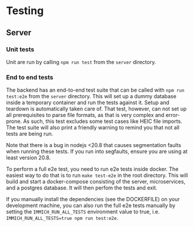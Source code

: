 # Testing

## Server

### Unit tests

Unit are run by calling `npm run test` from the `server` directory.

### End to end tests

The backend has an end-to-end test suite that can be called with `npm run test:e2e` from the `server` directory. This will set up a dummy database inside a temporary container and run the tests against it. Setup and teardown is automatically taken care of. That test, however, can not set up all prerequisites to parse file formats, as that is very complex and error-prone. As such, this test excludes some test cases like HEIC file imports. The test suite will also print a friendly warning to remind you that not all tests are being run.

Note that there is a bug in nodejs <20.8 that causes segmentation faults when running these tests. If you run into segfaults, ensure you are using at least version 20.8.

To perform a full e2e test, you need to run e2e tests inside docker. The easiest way to do that is to run `make test-e2e` in the root directory. This will build and start a docker-compose consisting of the server, microservices, and a postgres database. It will then perfom the tests and exit.

If you manually install the dependencies (see the DOCKERFILE) on your development machine, you can also run the full e2e tests manually by setting the `IMMICH_RUN_ALL_TESTS` environment value to true, i.e. `IMMICH_RUN_ALL_TESTS=true npm run test:e2e`.
